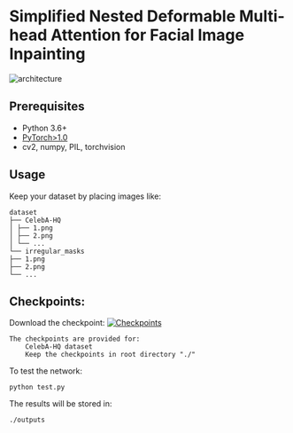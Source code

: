 # Simplified Nested Deformable Multi-head Attention for Facial Image Inpainting
![architecture](https://github.com/naduhrin78/Simplified-Nested-Deformable-Multiheaded-Attention/assets/19820757/6b5c65d5-2d85-4056-b245-fda200eeda07)


## Prerequisites
- Python 3.6+
- [PyTorch>1.0](https://pytorch.org/get-started/previous-versions/)
- cv2, numpy, PIL, torchvision
## Usage

Keep your dataset by placing images like:

```
dataset
├── CelebA-HQ
│ ├── 1.png
│ ├── 2.png
│ └── ...
└── irregular_masks
├── 1.png
├── 2.png
└── ...
```

## Checkpoints:

Download the checkpoint: [![Checkpoints](https://img.shields.io/badge/Checkpoint-<COLOR>.svg)](https://drive.google.com/file/d/1mjO85DdatC_gg1ppNbqnNOlq8CLq_ih2/view?usp=sharing)

    The checkpoints are provided for:
        CelebA-HQ dataset
        Keep the checkpoints in root directory "./"


To test the network:
    
    python test.py
        


The results will be stored in:

    ./outputs
